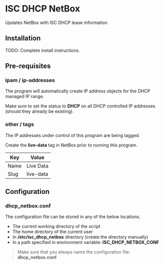 # ISC DHCP NetBox

Updates NetBox with ISC DHCP lease information.

## Installation

TODO: Complete install instructions.

## Pre-requisites

### ipam / ip-addresses

The program will automatically create IP address objects for the DHCP managed IP range.

Make sure to set the status to **DHCP** on all DHCP controlled IP addresses (should they already be existing).

### other / tags

The IP addresses under control of this program are being tagged.

Create the **live-data** tag in NetBox prior to running this program.

| Key  | Value     |
| ---  | ---       |
| Name | Live Data |
| Slug | live-data |

## Configuration

### dhcp_netbox.conf

The configuration file can be stored in any of the below locations.

* The current working directory of the script
* The home directory of the current user
* In **/etc/isc_dhcp_netbox** directory (create the directory manually)
* In a path specified in environment variable: **ISC_DHCP_NETBOX_CONF**

> Make sure that you always name the configuration file: **dhcp_netbox.conf**
